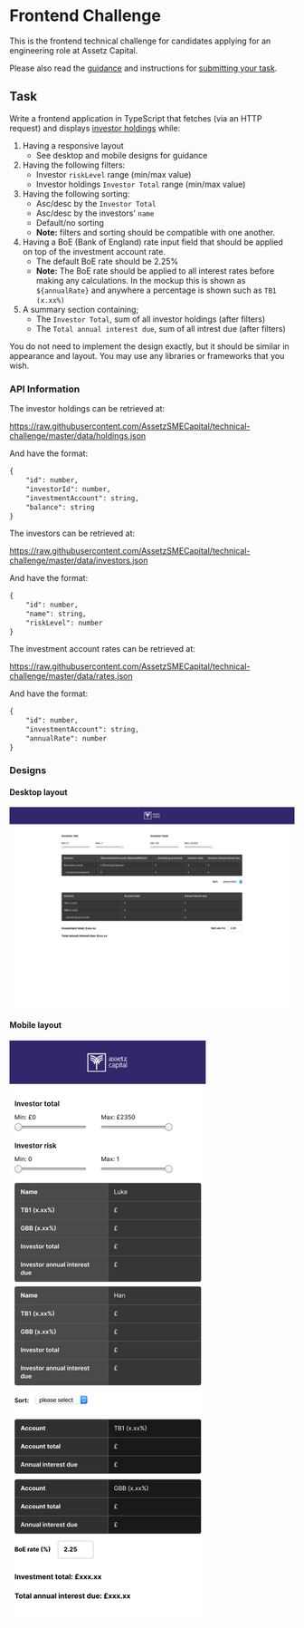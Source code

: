 # Frontend Challenge

This is the frontend technical challenge for candidates applying for an engineering role at Assetz Capital.

Please also read the [guidance](../README.md#guidance) and instructions for [submitting your task](../README.md#submitting-your-task).


## Task

Write a frontend application in TypeScript that fetches (via an HTTP request) and displays
[investor holdings](https://raw.githubusercontent.com/AssetzSMECapital/technical-challenge/master/data/holdings.json) while:
1. Having a responsive layout
   - See desktop and mobile designs for guidance
2. Having the following filters:
   - Investor `riskLevel` range (min/max value)
   - Investor holdings `Investor Total` range (min/max value)
3. Having the following sorting:
   - Asc/desc by the `Investor Total`
   - Asc/desc by the investors' `name`
   - Default/no sorting
   - **Note:** filters and sorting should be compatible with one another.
4. Having a BoE (Bank of England) rate input field that should be applied on top of the investment account rate. 
   - The default BoE rate should be 2.25%
   - **Note:** The BoE rate should be applied to all interest rates before making
     any calculations. In the mockup this is shown as `${annualRate}` and
     anywhere a percentage is shown such as `TB1 (x.xx%)`
5. A summary section containing;
   - The `Investor Total`, sum of all investor holdings (after
     filters)
   - The `Total annual interest due`, sum of all intrest due (after
       filters)

You do not need to implement the design exactly, but it should be similar in
appearance and layout. You may use any libraries or frameworks that you wish.

### API Information

The investor holdings can be retrieved at:

https://raw.githubusercontent.com/AssetzSMECapital/technical-challenge/master/data/holdings.json

And have the format:
```
{
    "id": number,
    "investorId": number,
    "investmentAccount": string,
    "balance": string
}
```

The investors can be retrieved at:

https://raw.githubusercontent.com/AssetzSMECapital/technical-challenge/master/data/investors.json

And have the format:
```
{
    "id": number,
    "name": string,
    "riskLevel": number
}
```

The investment account rates can be retrieved at:

https://raw.githubusercontent.com/AssetzSMECapital/technical-challenge/master/data/rates.json

And have the format:
```
{
    "id": number,
    "investmentAccount": string, 
    "annualRate": number
}
```

### Designs

#### Desktop layout

![Desktop layout](./assets/Desktop.png)

#### Mobile layout

![Mobile layout](./assets/Mobile.png)
